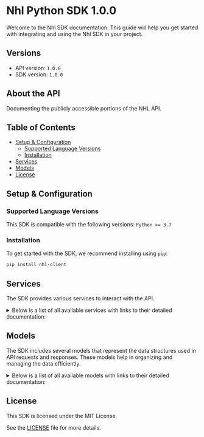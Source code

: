 # Nhl Python SDK 1.0.0

Welcome to the Nhl SDK documentation. This guide will help you get started with integrating and using the Nhl SDK in your project.

## Versions

- API version: `1.0.0`
- SDK version: `1.0.0`

## About the API

Documenting the publicly accessible portions of the NHL API.

## Table of Contents

- [Setup & Configuration](#setup--configuration)
  - [Supported Language Versions](#supported-language-versions)
  - [Installation](#installation)
- [Services](#services)
- [Models](#models)
- [License](#license)

## Setup & Configuration

### Supported Language Versions

This SDK is compatible with the following versions: `Python >= 3.7`

### Installation

To get started with the SDK, we recommend installing using `pip`:

```bash
pip install nhl-client
```

## Services

The SDK provides various services to interact with the API.

<details> 
<summary>Below is a list of all available services with links to their detailed documentation:</summary>

| Name                                                               |
| :----------------------------------------------------------------- |
| [ConferencesService](documentation/services/ConferencesService.md) |
| [DivisionsService](documentation/services/DivisionsService.md)     |
| [DraftService](documentation/services/DraftService.md)             |
| [GamesService](documentation/services/GamesService.md)             |
| [PlayersService](documentation/services/PlayersService.md)         |
| [ScheduleService](documentation/services/ScheduleService.md)       |
| [StandingsService](documentation/services/StandingsService.md)     |
| [StatsService](documentation/services/StatsService.md)             |
| [TeamsService](documentation/services/TeamsService.md)             |

</details>

## Models

The SDK includes several models that represent the data structures used in API requests and responses. These models help in organizing and managing the data efficiently.

<details> 
<summary>Below is a list of all available models with links to their detailed documentation:</summary>

| Name                                                                                 | Description |
| :----------------------------------------------------------------------------------- | :---------- |
| [Conferences](documentation/models/Conferences.md)                                   |             |
| [Division](documentation/models/Division.md)                                         |             |
| [Divisions](documentation/models/Divisions.md)                                       |             |
| [Draft](documentation/models/Draft.md)                                               |             |
| [DraftProspects](documentation/models/DraftProspects.md)                             |             |
| [GameBoxscores](documentation/models/GameBoxscores.md)                               |             |
| [GameContent](documentation/models/GameContent.md)                                   |             |
| [Game](documentation/models/Game.md)                                                 |             |
| [Players](documentation/models/Players.md)                                           |             |
| [PlayerStats](documentation/models/PlayerStats.md)                                   |             |
| [GetPlayerStatsStats](documentation/models/GetPlayerStatsStats.md)                   |             |
| [Schedule](documentation/models/Schedule.md)                                         |             |
| [GetScheduleExpand](documentation/models/GetScheduleExpand.md)                       |             |
| [Standings](documentation/models/Standings.md)                                       |             |
| [GetStandingsByTypeType](documentation/models/GetStandingsByTypeType.md)             |             |
| [StandingTypes](documentation/models/StandingTypes.md)                               |             |
| [StatTypes](documentation/models/StatTypes.md)                                       |             |
| [Teams](documentation/models/Teams.md)                                               |             |
| [GetTeamsExpand](documentation/models/GetTeamsExpand.md)                             |             |
| [Team](documentation/models/Team.md)                                                 |             |
| [Rosters](documentation/models/Rosters.md)                                           |             |
| [TeamStats](documentation/models/TeamStats.md)                                       |             |
| [Conference](documentation/models/Conference.md)                                     |             |
| [ConferenceName](documentation/models/ConferenceName.md)                             |             |
| [Abbreviation](documentation/models/Abbreviation.md)                                 |             |
| [ShortName](documentation/models/ShortName.md)                                       |             |
| [DivisionConference](documentation/models/DivisionConference.md)                     |             |
| [Drafts](documentation/models/Drafts.md)                                             |             |
| [Rounds](documentation/models/Rounds.md)                                             |             |
| [Picks](documentation/models/Picks.md)                                               |             |
| [PicksTeam](documentation/models/PicksTeam.md)                                       |             |
| [Prospect](documentation/models/Prospect.md)                                         |             |
| [DraftProspect](documentation/models/DraftProspect.md)                               |             |
| [DraftProspectPrimaryPosition](documentation/models/DraftProspectPrimaryPosition.md) |             |
| [ProspectCategory](documentation/models/ProspectCategory.md)                         |             |
| [AmateurTeam](documentation/models/AmateurTeam.md)                                   |             |
| [AmateurLeague](documentation/models/AmateurLeague.md)                               |             |
| [GameBoxscoresTeams](documentation/models/GameBoxscoresTeams.md)                     |             |
| [GameOfficial](documentation/models/GameOfficial.md)                                 |             |
| [GameBoxscoreTeam](documentation/models/GameBoxscoreTeam.md)                         |             |
| [GameBoxscoreTeamTeam](documentation/models/GameBoxscoreTeamTeam.md)                 |             |
| [GameBoxscoreTeamTeamStats](documentation/models/GameBoxscoreTeamTeamStats.md)       |             |
| [GameBoxscoreTeamPlayers](documentation/models/GameBoxscoreTeamPlayers.md)           |             |
| [OnIcePlus](documentation/models/OnIcePlus.md)                                       |             |
| [Coaches](documentation/models/Coaches.md)                                           |             |
| [TeamSkaterStats](documentation/models/TeamSkaterStats.md)                           |             |
| [PlayersPerson](documentation/models/PlayersPerson.md)                               |             |
| [PlayersPosition](documentation/models/PlayersPosition.md)                           |             |
| [PlayersStats](documentation/models/PlayersStats.md)                                 |             |
| [SkaterStats](documentation/models/SkaterStats.md)                                   |             |
| [CoachesPerson](documentation/models/CoachesPerson.md)                               |             |
| [CoachesPosition](documentation/models/CoachesPosition.md)                           |             |
| [Official](documentation/models/Official.md)                                         |             |
| [OfficialType](documentation/models/OfficialType.md)                                 |             |
| [Editorial](documentation/models/Editorial.md)                                       |             |
| [GameContentMedia](documentation/models/GameContentMedia.md)                         |             |
| [Highlights](documentation/models/Highlights.md)                                     |             |
| [GameEditorials](documentation/models/GameEditorials.md)                             |             |
| [GameEditorial](documentation/models/GameEditorial.md)                               |             |
| [TokenData](documentation/models/TokenData.md)                                       |             |
| [Contributor](documentation/models/Contributor.md)                                   |             |
| [GameEditorialKeyword](documentation/models/GameEditorialKeyword.md)                 |             |
| [GameEditorialMedia](documentation/models/GameEditorialMedia.md)                     |             |
| [TokenDataType](documentation/models/TokenDataType.md)                               |             |
| [Contributors](documentation/models/Contributors.md)                                 |             |
| [GameEditorialKeywordType](documentation/models/GameEditorialKeywordType.md)         |             |
| [Photo](documentation/models/Photo.md)                                               |             |
| [Cuts](documentation/models/Cuts.md)                                                 |             |
| [Milestones](documentation/models/Milestones.md)                                     |             |
| [Title](documentation/models/Title.md)                                               |             |
| [Items](documentation/models/Items.md)                                               |             |
| [ItemsType](documentation/models/ItemsType.md)                                       |             |
| [GameHighlight](documentation/models/GameHighlight.md)                               |             |
| [GameHighlightType_1](documentation/models/GameHighlightType1.md)                    |             |
| [Playbacks](documentation/models/Playbacks.md)                                       |             |
| [PlaybacksName](documentation/models/PlaybacksName.md)                               |             |
| [GameHighlights](documentation/models/GameHighlights.md)                             |             |
| [GameHighlightsGameCenter_2](documentation/models/GameHighlightsGameCenter2.md)      |             |
| [MetaData](documentation/models/MetaData.md)                                         |             |
| [GameData](documentation/models/GameData.md)                                         |             |
| [LiveData](documentation/models/LiveData.md)                                         |             |
| [GameDataGame](documentation/models/GameDataGame.md)                                 |             |
| [Datetime](documentation/models/Datetime.md)                                         |             |
| [GameDataStatus](documentation/models/GameDataStatus.md)                             |             |
| [GameDataTeams](documentation/models/GameDataTeams.md)                               |             |
| [Player](documentation/models/Player.md)                                             |             |
| [GameDataVenue](documentation/models/GameDataVenue.md)                               |             |
| [Venue](documentation/models/Venue.md)                                               |             |
| [TeamDivision](documentation/models/TeamDivision.md)                                 |             |
| [TeamConference](documentation/models/TeamConference.md)                             |             |
| [Franchise](documentation/models/Franchise.md)                                       |             |
| [TeamRoster](documentation/models/TeamRoster.md)                                     |             |
| [NextGameSchedule](documentation/models/NextGameSchedule.md)                         |             |
| [TimeZone](documentation/models/TimeZone.md)                                         |             |
| [Roster](documentation/models/Roster.md)                                             |             |
| [RosterPerson](documentation/models/RosterPerson.md)                                 |             |
| [RosterPosition](documentation/models/RosterPosition.md)                             |             |
| [Dates](documentation/models/Dates.md)                                               |             |
| [Games](documentation/models/Games.md)                                               |             |
| [GamesStatus](documentation/models/GamesStatus.md)                                   |             |
| [GamesTeams](documentation/models/GamesTeams.md)                                     |             |
| [GamesVenue](documentation/models/GamesVenue.md)                                     |             |
| [GamesContent](documentation/models/GamesContent.md)                                 |             |
| [AbstractGameState](documentation/models/AbstractGameState.md)                       |             |
| [CodedGameState](documentation/models/CodedGameState.md)                             |             |
| [DetailedState](documentation/models/DetailedState.md)                               |             |
| [StatusCode](documentation/models/StatusCode.md)                                     |             |
| [TeamsAway_1](documentation/models/TeamsAway1.md)                                    |             |
| [TeamsHome_1](documentation/models/TeamsHome1.md)                                    |             |
| [AwayLeagueRecord_1](documentation/models/AwayLeagueRecord1.md)                      |             |
| [AwayTeam_1](documentation/models/AwayTeam1.md)                                      |             |
| [HomeLeagueRecord_1](documentation/models/HomeLeagueRecord1.md)                      |             |
| [HomeTeam_1](documentation/models/HomeTeam1.md)                                      |             |
| [ShootsCatches](documentation/models/ShootsCatches.md)                               |             |
| [CurrentTeam](documentation/models/CurrentTeam.md)                                   |             |
| [PlayerPrimaryPosition](documentation/models/PlayerPrimaryPosition.md)               |             |
| [Plays](documentation/models/Plays.md)                                               |             |
| [GameLinescore](documentation/models/GameLinescore.md)                               |             |
| [GameBoxscore](documentation/models/GameBoxscore.md)                                 |             |
| [Decisions](documentation/models/Decisions.md)                                       |             |
| [GamePlay](documentation/models/GamePlay.md)                                         |             |
| [PlaysByPeriod](documentation/models/PlaysByPeriod.md)                               |             |
| [GamePlayPlayers](documentation/models/GamePlayPlayers.md)                           |             |
| [Result](documentation/models/Result.md)                                             |             |
| [About](documentation/models/About.md)                                               |             |
| [Coordinates](documentation/models/Coordinates.md)                                   |             |
| [GamePlayTeam](documentation/models/GamePlayTeam.md)                                 |             |
| [PlayersPlayer](documentation/models/PlayersPlayer.md)                               |             |
| [Goals](documentation/models/Goals.md)                                               |             |
| [GamePeriod](documentation/models/GamePeriod.md)                                     |             |
| [ShootoutInfo](documentation/models/ShootoutInfo.md)                                 |             |
| [GameLinescoreTeams](documentation/models/GameLinescoreTeams.md)                     |             |
| [IntermissionInfo](documentation/models/IntermissionInfo.md)                         |             |
| [PowerPlayInfo](documentation/models/PowerPlayInfo.md)                               |             |
| [GamePeriodHome](documentation/models/GamePeriodHome.md)                             |             |
| [GamePeriodAway](documentation/models/GamePeriodAway.md)                             |             |
| [ShootoutInfoAway](documentation/models/ShootoutInfoAway.md)                         |             |
| [ShootoutInfoHome](documentation/models/ShootoutInfoHome.md)                         |             |
| [GameLinescoreTeam](documentation/models/GameLinescoreTeam.md)                       |             |
| [GameLinescoreTeamTeam](documentation/models/GameLinescoreTeamTeam.md)               |             |
| [GameBoxscoreTeams](documentation/models/GameBoxscoreTeams.md)                       |             |
| [GameDecisionPlayer](documentation/models/GameDecisionPlayer.md)                     |             |
| [PlayerStatsStats](documentation/models/PlayerStatsStats.md)                         |             |
| [StatsType_1](documentation/models/StatsType1.md)                                    |             |
| [StatsSplits_1](documentation/models/StatsSplits1.md)                                |             |
| [TypeDisplayName](documentation/models/TypeDisplayName.md)                           |             |
| [SplitsStat_1](documentation/models/SplitsStat1.md)                                  |             |
| [Opponent](documentation/models/Opponent.md)                                         |             |
| [OpponentDivision](documentation/models/OpponentDivision.md)                         |             |
| [OpponentConference](documentation/models/OpponentConference.md)                     |             |
| [ScheduleDay](documentation/models/ScheduleDay.md)                                   |             |
| [ScheduleGame](documentation/models/ScheduleGame.md)                                 |             |
| [ScheduleGameStatus](documentation/models/ScheduleGameStatus.md)                     |             |
| [ScheduleGameTeams](documentation/models/ScheduleGameTeams.md)                       |             |
| [ScheduleGameVenue](documentation/models/ScheduleGameVenue.md)                       |             |
| [Tickets](documentation/models/Tickets.md)                                           |             |
| [ScheduleGameContent](documentation/models/ScheduleGameContent.md)                   |             |
| [TeamsAway_2](documentation/models/TeamsAway2.md)                                    |             |
| [TeamsHome_2](documentation/models/TeamsHome2.md)                                    |             |
| [AwayLeagueRecord_2](documentation/models/AwayLeagueRecord2.md)                      |             |
| [AwayTeam_2](documentation/models/AwayTeam2.md)                                      |             |
| [HomeLeagueRecord_2](documentation/models/HomeLeagueRecord2.md)                      |             |
| [HomeTeam_2](documentation/models/HomeTeam2.md)                                      |             |
| [TicketType](documentation/models/TicketType.md)                                     |             |
| [Records](documentation/models/Records.md)                                           |             |
| [StandingsType](documentation/models/StandingsType.md)                               |             |
| [League](documentation/models/League.md)                                             |             |
| [RecordsDivision](documentation/models/RecordsDivision.md)                           |             |
| [RecordsConference](documentation/models/RecordsConference.md)                       |             |
| [TeamRecords](documentation/models/TeamRecords.md)                                   |             |
| [TeamRecordsTeam](documentation/models/TeamRecordsTeam.md)                           |             |
| [TeamRecordsLeagueRecord](documentation/models/TeamRecordsLeagueRecord.md)           |             |
| [Streak](documentation/models/Streak.md)                                             |             |
| [StatTypesDisplayName](documentation/models/StatTypesDisplayName.md)                 |             |
| [TeamStatsStats](documentation/models/TeamStatsStats.md)                             |             |
| [StatsType_2](documentation/models/StatsType2.md)                                    |             |
| [StatsSplits_2](documentation/models/StatsSplits2.md)                                |             |
| [SplitsStat_2](documentation/models/SplitsStat2.md)                                  |             |
| [SplitsTeam](documentation/models/SplitsTeam.md)                                     |             |

</details>

## License

This SDK is licensed under the MIT License.

See the [LICENSE](LICENSE) file for more details.

<!-- This file was generated by liblab | https://liblab.com/ -->
